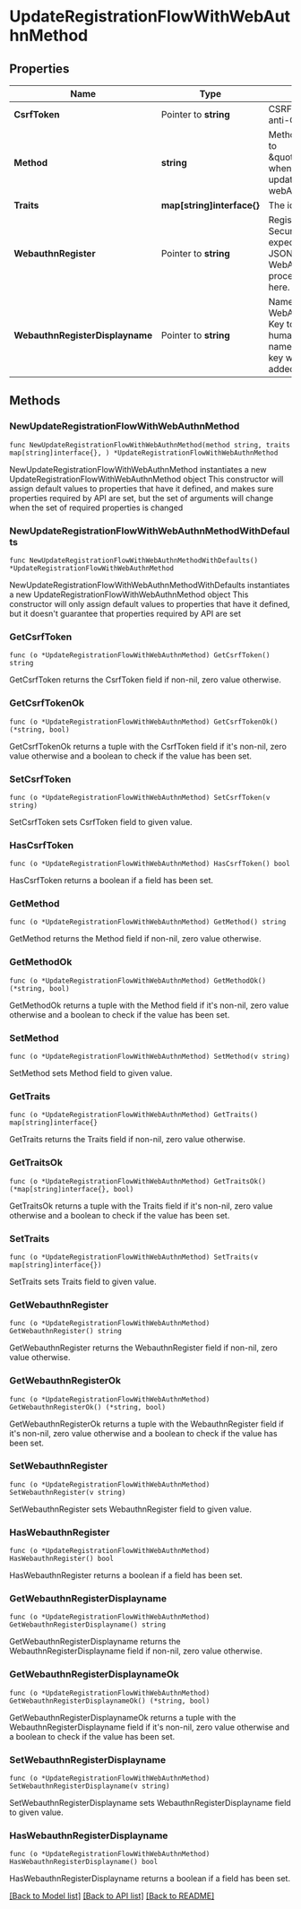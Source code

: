 # UpdateRegistrationFlowWithWebAuthnMethod

## Properties

Name | Type | Description | Notes
------------ | ------------- | ------------- | -------------
**CsrfToken** | Pointer to **string** | CSRFToken is the anti-CSRF token | [optional] 
**Method** | **string** | Method  Should be set to \&quot;webauthn\&quot; when trying to add, update, or remove a webAuthn pairing. | 
**Traits** | **map[string]interface{}** | The identity&#39;s traits | 
**WebauthnRegister** | Pointer to **string** | Register a WebAuthn Security Key  It is expected that the JSON returned by the WebAuthn registration process is included here. | [optional] 
**WebauthnRegisterDisplayname** | Pointer to **string** | Name of the WebAuthn Security Key to be Added  A human-readable name for the security key which will be added. | [optional] 

## Methods

### NewUpdateRegistrationFlowWithWebAuthnMethod

`func NewUpdateRegistrationFlowWithWebAuthnMethod(method string, traits map[string]interface{}, ) *UpdateRegistrationFlowWithWebAuthnMethod`

NewUpdateRegistrationFlowWithWebAuthnMethod instantiates a new UpdateRegistrationFlowWithWebAuthnMethod object
This constructor will assign default values to properties that have it defined,
and makes sure properties required by API are set, but the set of arguments
will change when the set of required properties is changed

### NewUpdateRegistrationFlowWithWebAuthnMethodWithDefaults

`func NewUpdateRegistrationFlowWithWebAuthnMethodWithDefaults() *UpdateRegistrationFlowWithWebAuthnMethod`

NewUpdateRegistrationFlowWithWebAuthnMethodWithDefaults instantiates a new UpdateRegistrationFlowWithWebAuthnMethod object
This constructor will only assign default values to properties that have it defined,
but it doesn't guarantee that properties required by API are set

### GetCsrfToken

`func (o *UpdateRegistrationFlowWithWebAuthnMethod) GetCsrfToken() string`

GetCsrfToken returns the CsrfToken field if non-nil, zero value otherwise.

### GetCsrfTokenOk

`func (o *UpdateRegistrationFlowWithWebAuthnMethod) GetCsrfTokenOk() (*string, bool)`

GetCsrfTokenOk returns a tuple with the CsrfToken field if it's non-nil, zero value otherwise
and a boolean to check if the value has been set.

### SetCsrfToken

`func (o *UpdateRegistrationFlowWithWebAuthnMethod) SetCsrfToken(v string)`

SetCsrfToken sets CsrfToken field to given value.

### HasCsrfToken

`func (o *UpdateRegistrationFlowWithWebAuthnMethod) HasCsrfToken() bool`

HasCsrfToken returns a boolean if a field has been set.

### GetMethod

`func (o *UpdateRegistrationFlowWithWebAuthnMethod) GetMethod() string`

GetMethod returns the Method field if non-nil, zero value otherwise.

### GetMethodOk

`func (o *UpdateRegistrationFlowWithWebAuthnMethod) GetMethodOk() (*string, bool)`

GetMethodOk returns a tuple with the Method field if it's non-nil, zero value otherwise
and a boolean to check if the value has been set.

### SetMethod

`func (o *UpdateRegistrationFlowWithWebAuthnMethod) SetMethod(v string)`

SetMethod sets Method field to given value.


### GetTraits

`func (o *UpdateRegistrationFlowWithWebAuthnMethod) GetTraits() map[string]interface{}`

GetTraits returns the Traits field if non-nil, zero value otherwise.

### GetTraitsOk

`func (o *UpdateRegistrationFlowWithWebAuthnMethod) GetTraitsOk() (*map[string]interface{}, bool)`

GetTraitsOk returns a tuple with the Traits field if it's non-nil, zero value otherwise
and a boolean to check if the value has been set.

### SetTraits

`func (o *UpdateRegistrationFlowWithWebAuthnMethod) SetTraits(v map[string]interface{})`

SetTraits sets Traits field to given value.


### GetWebauthnRegister

`func (o *UpdateRegistrationFlowWithWebAuthnMethod) GetWebauthnRegister() string`

GetWebauthnRegister returns the WebauthnRegister field if non-nil, zero value otherwise.

### GetWebauthnRegisterOk

`func (o *UpdateRegistrationFlowWithWebAuthnMethod) GetWebauthnRegisterOk() (*string, bool)`

GetWebauthnRegisterOk returns a tuple with the WebauthnRegister field if it's non-nil, zero value otherwise
and a boolean to check if the value has been set.

### SetWebauthnRegister

`func (o *UpdateRegistrationFlowWithWebAuthnMethod) SetWebauthnRegister(v string)`

SetWebauthnRegister sets WebauthnRegister field to given value.

### HasWebauthnRegister

`func (o *UpdateRegistrationFlowWithWebAuthnMethod) HasWebauthnRegister() bool`

HasWebauthnRegister returns a boolean if a field has been set.

### GetWebauthnRegisterDisplayname

`func (o *UpdateRegistrationFlowWithWebAuthnMethod) GetWebauthnRegisterDisplayname() string`

GetWebauthnRegisterDisplayname returns the WebauthnRegisterDisplayname field if non-nil, zero value otherwise.

### GetWebauthnRegisterDisplaynameOk

`func (o *UpdateRegistrationFlowWithWebAuthnMethod) GetWebauthnRegisterDisplaynameOk() (*string, bool)`

GetWebauthnRegisterDisplaynameOk returns a tuple with the WebauthnRegisterDisplayname field if it's non-nil, zero value otherwise
and a boolean to check if the value has been set.

### SetWebauthnRegisterDisplayname

`func (o *UpdateRegistrationFlowWithWebAuthnMethod) SetWebauthnRegisterDisplayname(v string)`

SetWebauthnRegisterDisplayname sets WebauthnRegisterDisplayname field to given value.

### HasWebauthnRegisterDisplayname

`func (o *UpdateRegistrationFlowWithWebAuthnMethod) HasWebauthnRegisterDisplayname() bool`

HasWebauthnRegisterDisplayname returns a boolean if a field has been set.


[[Back to Model list]](../README.md#documentation-for-models) [[Back to API list]](../README.md#documentation-for-api-endpoints) [[Back to README]](../README.md)


